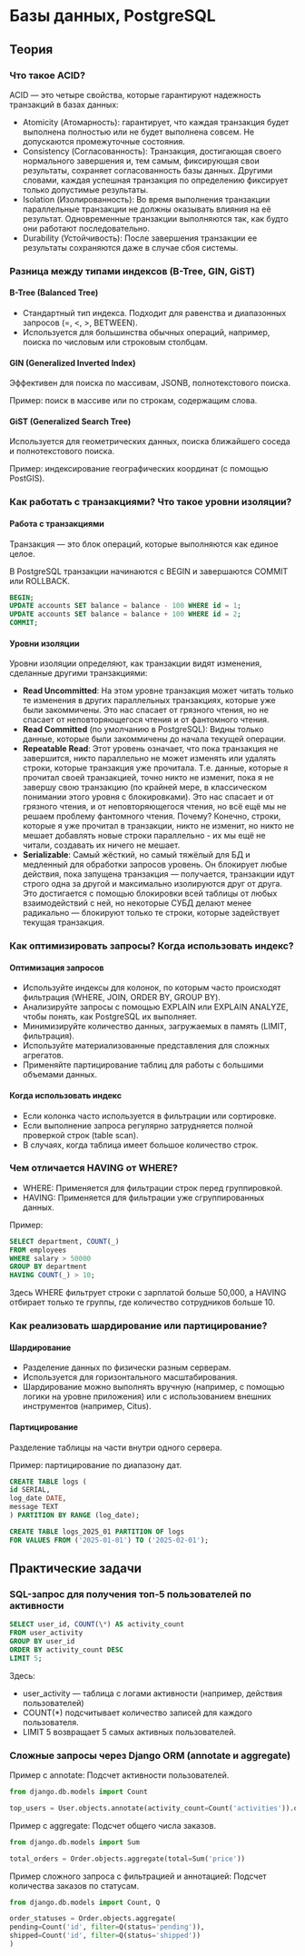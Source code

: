 # Базы данных, PostgreSQL

## Теория

### Что такое ACID?

ACID — это четыре свойства, которые гарантируют надежность транзакций в базах данных:

- Atomicity (Атомарность): гарантирует, что каждая транзакция будет выполнена полностью или не будет выполнена совсем. Не допускаются промежуточные состояния.
- Consistency (Согласованность): Транзакция, достигающая своего нормального завершения и, тем самым, фиксирующая свои результаты, сохраняет согласованность базы данных. Другими словами, каждая успешная транзакция по определению фиксирует только допустимые результаты.
- Isolation (Изолированность): Во время выполнения транзакции параллельные транзакции не должны оказывать влияния на её результат. Одновременные транзакции выполняются так, как будто они работают последовательно.
- Durability (Устойчивость): После завершения транзакции ее результаты сохраняются даже в случае сбоя системы.

### Разница между типами индексов (B-Tree, GIN, GiST)

#### B-Tree (Balanced Tree)

- Стандартный тип индекса. Подходит для равенства и диапазонных запросов (=, <, >, BETWEEN).
- Используется для большинства обычных операций, например, поиска по числовым или строковым столбцам.

#### GIN (Generalized Inverted Index)

Эффективен для поиска по массивам, JSONB, полнотекстового поиска.

Пример: поиск в массиве или по строкам, содержащим слова.

#### GiST (Generalized Search Tree)

Используется для геометрических данных, поиска ближайшего соседа и полнотекстового поиска.

Пример: индексирование географических координат (с помощью PostGIS).

### Как работать с транзакциями? Что такое уровни изоляции?

#### Работа с транзакциями

Транзакция — это блок операций, которые выполняются как единое целое.

В PostgreSQL транзакции начинаются с BEGIN и завершаются COMMIT или ROLLBACK.

```sql
BEGIN;
UPDATE accounts SET balance = balance - 100 WHERE id = 1;
UPDATE accounts SET balance = balance + 100 WHERE id = 2;
COMMIT;
```

#### Уровни изоляции

Уровни изоляции определяют, как транзакции видят изменения, сделанные другими транзакциями:

- **Read Uncommitted**: На этом уровне транзакция может читать только те изменения в других параллельных транзакциях, которые уже были закоммичены. Это нас спасает от грязного чтения, но не спасает от неповторяющегося чтения и от фантомного чтения.
- **Read Committed** (по умолчанию в PostgreSQL): Видны только данные, которые были закоммичены до начала текущей операции.
- **Repeatable Read**: Этот уровень означает, что пока транзакция не завершится, никто параллельно не может изменять или удалять строки, которые транзакция уже прочитала. Т.е. данные, которые я прочитал своей транзакцией, точно никто не изменит, пока я не завершу свою транзакцию (по крайней мере, в классическом понимании этого уровня с блокировками).
  Это нас спасает и от грязного чтения, и от неповторяющегося чтения, но всё ещё мы не решаем проблему фантомного чтения. Почему? Конечно, строки, которые я уже прочитал в транзакции, никто не изменит, но никто не мешает добавлять новые строки параллельно - их мы ещё не читали, создавать их ничего не мешает.
- **Serializable**: Самый жёсткий, но самый тяжёлый для БД и медленный для обработки запросов уровень. Он блокирует любые действия, пока запущена транзакция — получается, транзакции идут строго одна за другой и максимально изолируются друг от друга. Это достигается с помощью блокировки всей таблицы от любых взаимодействий с ней, но некоторые СУБД делают менее радикально — блокируют только те строки, которые задействует текущая транзакция.

### Как оптимизировать запросы? Когда использовать индекс?

#### Оптимизация запросов

- Используйте индексы для колонок, по которым часто происходят фильтрация (WHERE, JOIN, ORDER BY, GROUP BY).
- Анализируйте запросы с помощью EXPLAIN или EXPLAIN ANALYZE, чтобы понять, как PostgreSQL их выполняет.
- Минимизируйте количество данных, загружаемых в память (LIMIT, фильтрация).
- Используйте материализованные представления для сложных агрегатов.
- Применяйте партицирование таблиц для работы с большими объемами данных.

#### Когда использовать индекс

- Если колонка часто используется в фильтрации или сортировке.
- Если выполнение запроса регулярно затрудняется полной проверкой строк (table scan).
- В случаях, когда таблица имеет большое количество строк.

### Чем отличается HAVING от WHERE?

- WHERE: Применяется для фильтрации строк перед группировкой.
- HAVING: Применяется для фильтрации уже сгруппированных данных.

Пример:

```sql
SELECT department, COUNT(_)
FROM employees
WHERE salary > 50000
GROUP BY department
HAVING COUNT(_) > 10;
```

Здесь WHERE фильтрует строки с зарплатой больше 50,000, а HAVING отбирает только те группы, где количество сотрудников больше 10.

### Как реализовать шардирование или партицирование?

#### Шардирование

- Разделение данных по физически разным серверам.
- Используется для горизонтального масштабирования.
- Шардирование можно выполнять вручную (например, с помощью логики на уровне приложения) или с использованием внешних инструментов (например, Citus).

#### Партицирование

Разделение таблицы на части внутри одного сервера.

Пример: партицирование по диапазону дат.

```sql
CREATE TABLE logs (
id SERIAL,
log_date DATE,
message TEXT
) PARTITION BY RANGE (log_date);

CREATE TABLE logs_2025_01 PARTITION OF logs
FOR VALUES FROM ('2025-01-01') TO ('2025-02-01');
```

## Практические задачи

### SQL-запрос для получения топ-5 пользователей по активности

```sql
SELECT user_id, COUNT(\*) AS activity_count
FROM user_activity
GROUP BY user_id
ORDER BY activity_count DESC
LIMIT 5;
```

Здесь:

- user_activity — таблица с логами активности (например, действия пользователей)
- COUNT(\*) подсчитывает количество записей для каждого пользователя.
- LIMIT 5 возвращает 5 самых активных пользователей.

### Сложные запросы через Django ORM (annotate и aggregate)

Пример с annotate: Подсчет активности пользователей.

```python
from django.db.models import Count

top_users = User.objects.annotate(activity_count=Count('activities')).order_by('-activity_count')[:5]
```

Пример с aggregate: Подсчет общего числа заказов.

```python
from django.db.models import Sum

total_orders = Order.objects.aggregate(total=Sum('price'))
```

Пример сложного запроса с фильтрацией и аннотацией: Подсчет количества заказов по статусам.

```python
from django.db.models import Count, Q

order_statuses = Order.objects.aggregate(
pending=Count('id', filter=Q(status='pending')),
shipped=Count('id', filter=Q(status='shipped'))
)
```
